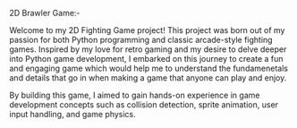 2D Brawler Game:-

Welcome to my 2D Fighting Game project! This project was born out of my passion for both Python programming and classic arcade-style fighting games. Inspired by my love for retro gaming and my desire to delve deeper into Python game development, I embarked on this journey to create a fun and engaging game which would help me to understand the fundamenetals and details that go in when making a game that anyone can play and enjoy.

By building this game, I aimed to gain hands-on experience in game development concepts such as collision detection, sprite animation, user input handling, and game physics.
